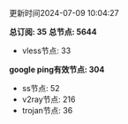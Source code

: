 更新时间2024-07-09 10:04:27

**总订阅: 35**
**总节点: 5644**
- vless节点: 33

**google ping有效节点: 304**
- ss节点: 52
- v2ray节点: 216
- trojan节点: 36
